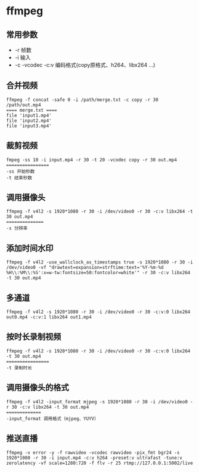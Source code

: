 # ffmpeg

## 常用参数

- -r 帧数
- -i 输入
- -c  -vcodec -c:v 编码格式(copy原格式、h264、libx264 ...)

## 合并视频

 ```shell
ffmpeg -f concat -safe 0 -i /path/merge.txt -c copy -r 30 /path/out.mp4
==== merge.txt ====
file 'input1.mp4'
file 'input2.mp4'
file 'input3.mp4'
 ```

## 裁剪视频

```shell
fmpeg -ss 10 -i input.mp4 -r 30 -t 20 -vcodec copy -r 30 out.mp4
================
-ss 开始秒数
-t 结束秒数
```

## 调用摄像头

```shell
ffmpeg -f v4l2 -s 1920*1080 -r 30 -i /dev/video0 -r 30 -c:v libx264 -t 30 out.mp4
==============
-s 分辨率
```



## 添加时间水印

```shell
ffmpeg -f v4l2 -use_wallclock_as_timestamps true -s 1920*1080 -r 30 -i /dev/video0 -vf "drawtext=expansion=strftime:text='%Y-%m-%d %H\\:%M\\:%S':x=w-tw:fontsize=50:fontcolor=white'" -r 30 -c:v libx264 -t 30 out.mp4
```

## 多通道

```shell
ffmpeg -f v4l2 -s 1920*1080 -r 30 -i /dev/video0 -r 30 -c:v:0 libx264 out0.mp4 -c:v:1 libx264 out1.mp4 
```

## 按时长录制视频

```shell
ffmpeg -f v4l2 -s 1920*1080 -r 30 -i /dev/video0 -r 30 -c:v:0 libx264 -t 30 out.mp4
================
-t 录制时长
```

## 调用摄像头的格式

```shell
ffmpeg -f v4l2 -input_format mjpeg -s 1920*1080 -r 30 -i /dev/video0 -r 30 -c:v libx264 -t 30 out.mp4
=============
-input_format 调用格式（mjpeg、YUYV）
```

## 推送直播

```shell
ffmpeg -v error -y -f rawvideo -vcodec rawvideo -pix_fmt bgr24 -s 1920*1080 -r 30 -i input.mp4 -c:v h264 -preset:v ultrafast -tune:v zerolatency -vf scale=1280:720 -f flv -r 25 rtmp://127.0.0.1:5002/live
```



